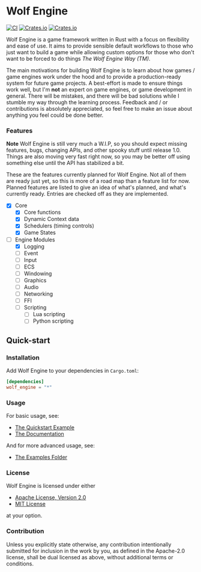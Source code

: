 # Wolf Engine

[![CI](https://github.com/AlexiWolf/wolf_engine/actions/workflows/ci.yml/badge.svg)](https://github.com/AlexiWolf/wolf_engine/actions/workflows/ci.yml)
[![Crates.io](https://img.shields.io/crates/l/wolf_engine)](https://github.com/AlexiWolf/wolf_engine#license)
[![Crates.io](https://img.shields.io/crates/v/wolf_engine)](https://crates.io/crates/wolf_engine)

Wolf Engine is a game framework written in Rust with a focus on flexibility and ease of use.   It aims to provide 
sensible default workflows to those who just want to build a game while allowing custom options for those who don't 
want to be forced to do things *The Wolf Engine Way (TM)*.  

The main motivations for building Wolf Engine is to learn about how games / game engines work under the hood and to 
provide a production-ready system for future game projects.  A best-effort is made to ensure things work well, but I'm 
**not** an expert on game engines, or game development in general.  There will be mistakes, and there will be bad 
solutions while I stumble my way through the learning process.  Feedback and / or contributions is absolutely 
appreciated, so feel free to make an issue about anything you feel could be done better.

### Features

**Note**  Wolf Engine is still very much a W.I.P, so you should expect missing features, bugs, changing APIs, and 
other spooky stuff until release 1.0.  Things are also moving very fast right now, so you may be better off using 
something else until the API has stabilized a bit.

These are the features currently planned for Wolf Engine.  Not all of them are ready just yet, so this is more of a 
road map than a feature list for now.  Planned features are listed to give an idea of what's planned, and what's 
currently ready.  Entries are checked off as they are implemented.

- [x] Core
  - [x] Core functions
  - [x] Dynamic Context data 
  - [x] Schedulers (timing controls)
  - [x] Game States
- [ ] Engine Modules
  - [x] Logging
  - [ ] Event
  - [ ] Input 
  - [ ] ECS
  - [ ] Windowing
  - [ ] Graphics
  - [ ] Audio
  - [ ] Networking 
  - [ ] FFI
  - [ ] Scripting
    - [ ] Lua scripting
    - [ ] Python scripting 

## Quick-start 

### Installation

Add Wolf Engine to your dependencies in `Cargo.toml`:

```TOML
[dependencies]
wolf_engine = "*"
```

### Usage 

For basic usage, see:

 - [The Quickstart Example](https://github.com/AlexiWolf/wolf_engine/blob/main/examples/quickstart.rs)
 - [The Documentation](https://docs.rs/wolf_engine/latest/wolf_engine/) 

And for more advanced usage, see:

 - [The Examples Folder](https://github.com/AlexiWolf/wolf_engine/tree/main/examples)

### License

Wolf Engine is licensed under either 

- [Apache License, Version 2.0](LICENSE-APACHE)
- [MIT License](LICENSE-MIT)

at your option.

### Contribution

Unless you explicitly state otherwise, any contribution intentionally submitted for inclusion in the work by you, as 
defined in the Apache-2.0 license, shall be dual licensed as above, without additional terms or conditions.

